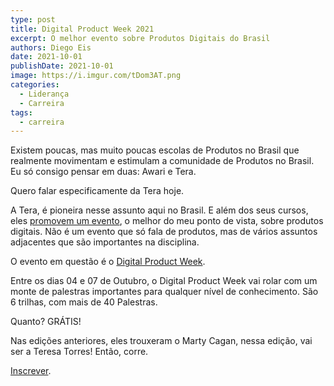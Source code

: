 ```yaml
---
type: post
title: Digital Product Week 2021
excerpt: O melhor evento sobre Produtos Digitais do Brasil
authors: Diego Eis
date: 2021-10-01
publishDate: 2021-10-01
image: https://i.imgur.com/tDom3AT.png
categories:
  - Liderança
  - Carreira
tags:
  - carreira
---
```


Existem poucas, mas muito poucas escolas de Produtos no Brasil que realmente movimentam e estimulam a comunidade de Produtos no Brasil. Eu só consigo pensar em duas: Awari e Tera.

Quero falar especificamente da Tera hoje.

A Tera, é pioneira nesse assunto aqui no Brasil. E além dos seus cursos, eles [promovem um evento](https://dpw.somostera.com/?grsf=smuw13), o melhor do meu ponto de vista, sobre produtos digitais. Não é um evento que só fala de produtos, mas de vários assuntos adjacentes que são importantes na disciplina.

O evento em questão é o [Digital Product Week](https://dpw.somostera.com/?grsf=smuw13).

Entre os dias 04 e 07 de Outubro, o Digital Product Week vai rolar com um monte de palestras importantes para qualquer nível de conhecimento. São 6 trilhas, com mais de 40 Palestras.

Quanto? GRÁTIS!

Nas edições anteriores, eles trouxeram o Marty Cagan, nessa edição, vai ser a Teresa Torres! Então, corre.

[Inscrever](https://dpw.somostera.com/?grsf=smuw13).
